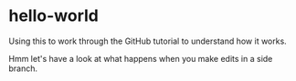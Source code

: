 # hello-world
Using this to work through the GitHub tutorial to understand how it works.

Hmm let's have a look at what happens when you make edits in a side branch.
